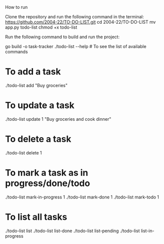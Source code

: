 How to run

Clone the repository and run the following command in the terminal:
https://github.com/2004-22/TO-DO-LIST.git
cd 2004-22/TO-DO-LIST
mv app.py todo-list
chmod +x todo-list

Run the following command to build and run the project:

go build -o task-tracker
./todo-list --help # To see the list of available commands

# To add a task
./todo-list add "Buy groceries"

# To update a task
./todo-list update 1 "Buy groceries and cook dinner"

# To delete a task
./todo-list delete 1

# To mark a task as in progress/done/todo
./todo-list mark-in-progress 1
./todo-list mark-done 1
./todo-list mark-todo 1

# To list all tasks
./todo-list list
./todo-list list-done
./todo-list list-pending
./todo-list list-in-progress